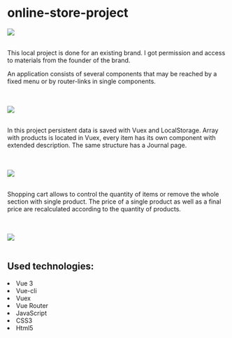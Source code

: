 # online-store-project

<img src="https://i.postimg.cc/xCKBJBw2/HomePage.png">
<br></br>
<p>This local project is done for an existing brand. I got permission and access to materials from the founder of the brand.</p>
<p>An application consists of several components that may be reached by a fixed menu or by router-links in single components.</p>
<br></br>
<img src="https://i.postimg.cc/QVLVnJKJ/InfoPage.png">
<br></br>
<p>In this project persistent data is saved with Vuex and LocalStorage. Array with products is located in Vuex, every item has its own component with extended description. The same structure has a Journal page.</p>
<br></br>
<img src="https://i.postimg.cc/qBcVFd6H/Screenshot-2022-08-13-at-14-08-47.png">
<br></br>
<p>Shopping cart allows to control the quantity of items or remove the whole section with single product. The price of a single product as well as a final price are recalculated according to the quantity of products.</p>
<br></br>
<img src="https://i.postimg.cc/MKkyL7SL/Basket-Page.png">
<br></br>
<The application also contains animation and an adaptive layout.>

<h2>Used technologies:</h2>
<li>Vue 3</li>
<li>Vue-cli</li>
<li>Vuex</li>
<li>Vue Router</li>
<li>JavaScript</li>
<li>CSS3</li>
<li>Html5</li>
